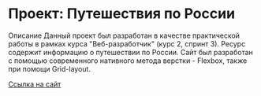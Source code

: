 # Проект: Путешествия по России
Описание
Данный проект был разработан в качестве практической работы в рамках курса "Веб-разработчик" (курс 2, спринт 3).
Ресурс содержит информацию о путешествии по России.
Сайт был разработан с помощью современного нативного метода верстки - Flexbox, также при помощи Grid-layout.

[Ссылка на сайт](https://dianadobriak25.github.io/russian-travel/)

